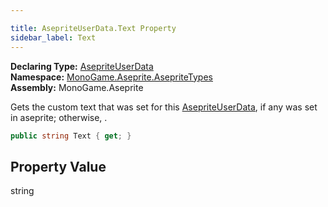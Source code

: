 ```yaml
---

title: AsepriteUserData.Text Property
sidebar_label: Text
---
```

**Declaring Type:** [AsepriteUserData](../)  
**Namespace:** [MonoGame.Aseprite.AsepriteTypes](../../)  
**Assembly:** MonoGame.Aseprite

Gets the custom text that was set for this [AsepriteUserData](../), if any was set in aseprite;  otherwise, .

```csharp
public string Text { get; }
```

## Property Value

string


